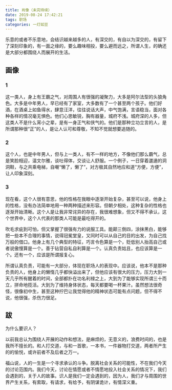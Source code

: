 ```yaml
---
title: 肖像（未完待续）
date: 2019-08-24 17:42:21
tags: 职场
categories: 一灯如豆
---
```


乐意的或者不乐意地，会结识越来越多的人，有深交的，有自以为深交的，有留下了深刻印象的，有一面之缘的，要么趣味相投，要么避而远之，所谓人生，的确还是大部分都围绕人而展开的生活。

## 画像

### 1

这一类人，身上有王霸之气，对周围人有很强的凝聚力，大多是阿尔法型的头狼角色。大多是中年男人，早已经有了家室，大多数有了一个甚至两个孩子。他们好酒，在酒桌上如鱼得水，肆意汪洋，往往说话大声，中气饱满，言语稳当，面对各种各样的情况毫无惧色。他们心思敏锐，胸有器量，城府不浅。城府深的人多，但这类人不是什么宵小之辈，是有一身正气和侠气的。他们是那种立功立言的人，是所谓那种很“正”的人，是让人认可和尊敬，不知不觉就想要追随的。

### 2

这个人，也是中年男人，但与上一类人，有不一样的地方，不像他们那么霸气，总是笑脸相迎，温文尔雅，谈吐得体，交谈让人舒服。一个例子，一日穿着邋遢的洞洞鞋，与之共乘电梯，自嘲“懒了，懒了”，对方极其自然地应和道“方便，方便”，让人印象深刻。

### 3

现在看，这个人很有意思，他的性格在我眼中逐渐开始复杂，甚至可以说，他身上的性格，没有办法简单地用一种两种描述来形容。但朝夕相处，这种复杂的性格也逐渐开始清晰。这个人是让我非常诧异的存在，我很难想象，但又不得不承认，这个世界中，这个人代表的那类人可能是最吃得开的。

吹毛求疵到可怕，但又掌握了很强有力的说服工具。能颠三倒四，涂抹黑白，能够把一些本不合理的事情，说得冠冕堂皇，又同时可以从自己的目的出发，为自己找万般的借口。他身上有几个典型的特征，巧言令色算是一个，贬低别人抬高自己或者说傲慢算是一个。善于钻营自私自利算是一个。认真负责姑且，也应该算是一个。还有一个，应该是所谓报复心。

所谓认真负责，可能有一大部分，体现在职场人的表现中。应该说，他本不是那种负责的人，他身上的懒惰几乎都快溢出来了，但他应该有很大的压力，压力大到一天几乎所有醒着的时间，全部都扑在功名利禄之上，大到为了能够实现所谓三十而立，拼命地揽活。大到为了维持身体状态，每天都要喝一杯果汁。虽然想法很奇怪，很像初中生，甚至这种拧巴让我觉得他的精神状态可能有点问题，但不得不说，他很强，杀伤力很足。

## 跋

为什么要识人？

以前我总认为围绕人开展的动作和想法，是麻烦的，无意义的，浪费时间的，也是我所不擅长的。和人打交道，与和一首歌，一本书，一件器物打交道，两者所产生的的愉悦，或许前者不及后者之万一。

福山说，人的一生是一个寻求承认的斗争。脱离社会关系的可能性，不在我们今天的讨论范围内。我们今天，讨论在情愿或者不情愿地投入社会关系的情况下，我们会遇到的，关于人的故事。识人是我们一定会遇到的，因为人，我们才与周围的世界产生关系，有索取，有请求，有给予，有阴谋诡计，有情深义重。